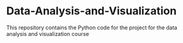 # Data-Analysis-and-Visualization
This repository contains the Python code for the project for the data analysis and visualization course
